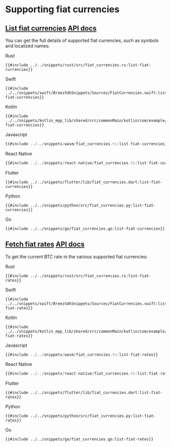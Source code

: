 # Supporting fiat currencies

<h2 id="list-fiat-currencies">
    <a class="header" href="#list-fiat-currencies">List fiat currencies</a>
    <a class="tag" target="_blank" href="https://breez.github.io/spark-sdk/breez_sdk_spark/struct.BreezSdk.html#method.list_fiat_currencies">API docs</a>
</h2>

You can get the full details of supported fiat currencies, such as symbols and localized names:

<custom-tabs category="lang">
<div slot="title">Rust</div>
<section>

```rust,ignore
{{#include ../../snippets/rust/src/fiat_currencies.rs:list-fiat-currencies}}
```
</section>

<div slot="title">Swift</div>
<section>

```swift,ignore
{{#include ../../snippets/swift/BreezSdkSnippets/Sources/FiatCurrencies.swift:list-fiat-currencies}}
```
</section>

<div slot="title">Kotlin</div>
<section>

```kotlin,ignore
{{#include ../../snippets/kotlin_mpp_lib/shared/src/commonMain/kotlin/com/example/kotlinmpplib/FiatCurrencies.kt:list-fiat-currencies}}
```
</section>

<div slot="title">Javascript</div>
<section>

```typescript
{{#include ../../snippets/wasm/fiat_currencies.ts:list-fiat-currencies}}
```
</section>

<div slot="title">React Native</div>
<section>

```typescript
{{#include ../../snippets/react-native/fiat_currencies.ts:list-fiat-currencies}}
```
</section>

<div slot="title">Flutter</div>
<section>

```dart,ignore
{{#include ../../snippets/flutter/lib/fiat_currencies.dart:list-fiat-currencies}}
```
</section>

<div slot="title">Python</div>
<section>

```python,ignore 
{{#include ../../snippets/python/src/fiat_currencies.py:list-fiat-currencies}}
```
</section>

<div slot="title">Go</div>
<section>

```go,ignore
{{#include ../../snippets/go/fiat_currencies.go:list-fiat-currencies}}
```
</section>
</custom-tabs>

<h2 id="list-fiat-rates">
    <a class="header" href="#list-fiat-rates">Fetch fiat rates</a>
    <a class="tag" target="_blank" href="https://breez.github.io/spark-sdk/breez_sdk_spark/struct.BreezSdk.html#method.list_fiat_rates">API docs</a>
</h2>

To get the current BTC rate in the various supported fiat currencies:

<custom-tabs category="lang">
<div slot="title">Rust</div>
<section>

```rust,ignore
{{#include ../../snippets/rust/src/fiat_currencies.rs:list-fiat-rates}}
```
</section>

<div slot="title">Swift</div>
<section>

```swift,ignore
{{#include ../../snippets/swift/BreezSdkSnippets/Sources/FiatCurrencies.swift:list-fiat-rates}}
```
</section>

<div slot="title">Kotlin</div>
<section>

```kotlin,ignore
{{#include ../../snippets/kotlin_mpp_lib/shared/src/commonMain/kotlin/com/example/kotlinmpplib/FiatCurrencies.kt:list-fiat-rates}}
```
</section>

<div slot="title">Javascript</div>
<section>

```typescript
{{#include ../../snippets/wasm/fiat_currencies.ts:list-fiat-rates}}
```
</section>

<div slot="title">React Native</div>
<section>

```typescript
{{#include ../../snippets/react-native/fiat_currencies.ts:list-fiat-rates}}
```
</section>

<div slot="title">Flutter</div>
<section>

```dart,ignore
{{#include ../../snippets/flutter/lib/fiat_currencies.dart:list-fiat-rates}}
```
</section>

<div slot="title">Python</div>
<section>

```python,ignore 
{{#include ../../snippets/python/src/fiat_currencies.py:list-fiat-rates}}
```
</section>

<div slot="title">Go</div>
<section>

```go,ignore
{{#include ../../snippets/go/fiat_currencies.go:list-fiat-rates}}
```
</section>

</custom-tabs>

